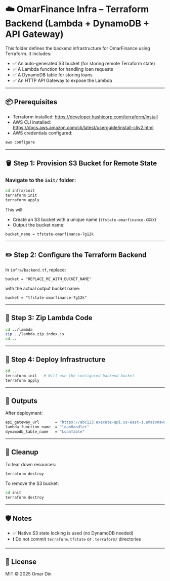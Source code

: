 # ☁️ OmarFinance Infra – Terraform Backend (Lambda + DynamoDB + API Gateway)

This folder defines the backend infrastructure for OmarFinance using Terraform. It includes:

- ✅ An auto-generated S3 bucket (for storing remote Terraform state)
- ✅ A Lambda function for handling loan requests
- ✅ A DynamoDB table for storing loans
- ✅ An HTTP API Gateway to expose the Lambda

---

## 📦 Prerequisites

- Terraform installed: https://developer.hashicorp.com/terraform/install
- AWS CLI installed: https://docs.aws.amazon.com/cli/latest/userguide/install-cliv2.html
- AWS credentials configured:

```bash
aws configure
```

---

## 🪣 Step 1: Provision S3 Bucket for Remote State

### Navigate to the `init/` folder:

```bash
cd infra/init
terraform init
terraform apply
```

This will:
- Create an S3 bucket with a unique name (`tfstate-omarfinance-XXXX`)
- Output the bucket name:

```
bucket_name = tfstate-omarfinance-7g12k
```

---

## ✏️ Step 2: Configure the Terraform Backend

In `infra/backend.tf`, replace:

```hcl
bucket = "REPLACE_ME_WITH_BUCKET_NAME"
```

with the actual output bucket name:

```hcl
bucket = "tfstate-omarfinance-7g12k"
```

---

## 📁 Step 3: Zip Lambda Code

```bash
cd ../lambda
zip ../lambda.zip index.js
cd ..
```

---

## 🚀 Step 4: Deploy Infrastructure

```bash
cd ..
terraform init   # Will use the configured backend bucket
terraform apply
```

---

## 🔁 Outputs

After deployment:

```bash
api_gateway_url       = "https://abc123.execute-api.us-east-1.amazonaws.com"
lambda_function_name  = "loanHandler"
dynamodb_table_name   = "LoanTable"
```

---

## 🧼 Cleanup

To tear down resources:

```bash
terraform destroy
```

To remove the S3 bucket:

```bash
cd init
terraform destroy
```

---

## 🛡️ Notes

- ✅ Native S3 state locking is used (no DynamoDB needed)
- ❗ Do not commit `terraform.tfstate` or `.terraform/` directories

---

## 📄 License

MIT © 2025 Omar Din
